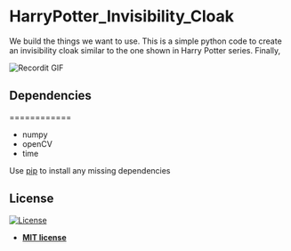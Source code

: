 # HarryPotter_Invisibility_Cloak

We build the things we want to use. This is a simple python code to create an invisibility cloak similar to the one shown in Harry Potter series. Finally, 

![Recordit GIF](sample.gif)

## Dependencies
============
* numpy
* openCV
* time

Use [pip](https://pypi.python.org/pypi/pip) to install any missing dependencies


## License

[![License](http://img.shields.io/:license-mit-blue.svg?style=flat-square)](http://badges.mit-license.org)

- **[MIT license](http://opensource.org/licenses/mit-license.php)**
